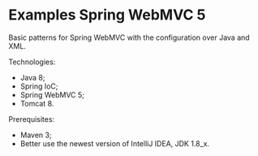 # Examples Spring WebMVC 5

Basic patterns for Spring WebMVC with the configuration over Java and XML.

Technologies:
- Java 8;
- Spring IoC;
- Spring WebMVC 5;
- Tomcat 8.

Prerequisites:
- Maven 3;
- Better use the newest version of IntelliJ IDEA, JDK 1.8_x.
